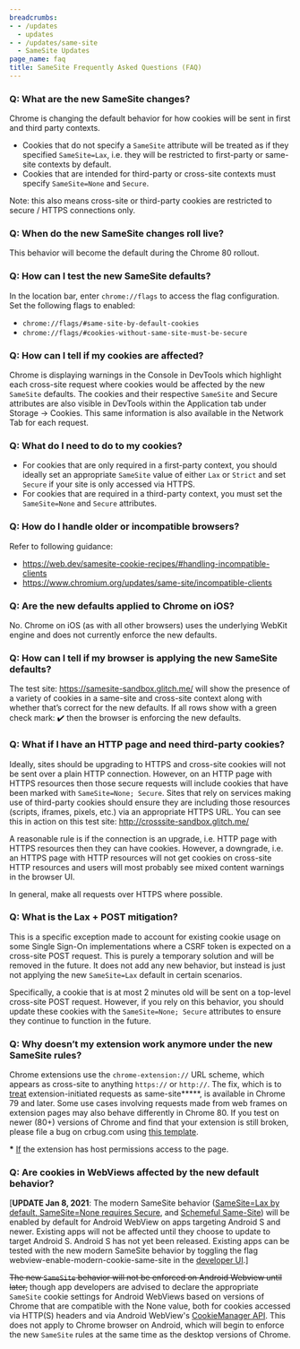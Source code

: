 ```yaml
---
breadcrumbs:
- - /updates
  - updates
- - /updates/same-site
  - SameSite Updates
page_name: faq
title: SameSite Frequently Asked Questions (FAQ)
---
```


### Q: What are the new SameSite changes?

Chrome is changing the default behavior for how cookies will be sent in first
and third party contexts.

*   Cookies that do not specify a `SameSite` attribute will be treated
            as if they specified `SameSite=Lax`, i.e. they will be restricted to
            first-party or same-site contexts by default.
*   Cookies that are intended for third-party or cross-site contexts
            must specify `SameSite=None` and `Secure`.

Note: this also means cross-site or third-party cookies are restricted to secure
/ HTTPS connections only.

### Q: When do the new SameSite changes roll live?

This behavior will become the default during the Chrome 80 rollout.

### Q: How can I test the new SameSite defaults?

In the location bar, enter `chrome://flags` to access the flag configuration.
Set the following flags to enabled:

*   `chrome://flags/#same-site-by-default-cookies`
*   `chrome://flags/#cookies-without-same-site-must-be-secure`

### Q: How can I tell if my cookies are affected?

Chrome is displaying warnings in the Console in DevTools which highlight each
cross-site request where cookies would be affected by the new `SameSite`
defaults. The cookies and their respective `SameSite` and Secure attributes are
also visible in DevTools within the Application tab under Storage → Cookies.
This same information is also available in the Network Tab for each request.

### Q: What do I need to do to my cookies?

*   For cookies that are only required in a first-party context, you
            should ideally set an appropriate `SameSite` value of either `Lax`
            or `Strict` and set `Secure` if your site is only accessed via
            HTTPS.
*   For cookies that are required in a third-party context, you must set
            the `SameSite=None` and `Secure` attributes.

### Q: How do I handle older or incompatible browsers?

Refer to following guidance:

*   <https://web.dev/samesite-cookie-recipes/#handling-incompatible-clients>
*   <https://www.chromium.org/updates/same-site/incompatible-clients>

### Q: Are the new defaults applied to Chrome on iOS?

No. Chrome on iOS (as with all other browsers) uses the underlying WebKit engine
and does not currently enforce the new defaults.

### Q: How can I tell if my browser is applying the new SameSite defaults?

The test site: <https://samesite-sandbox.glitch.me/> will show the presence of a
variety of cookies in a same-site and cross-site context along with whether
that’s correct for the new defaults. If all rows show with a green check mark:
✔️ then the browser is enforcing the new defaults.

### Q: What if I have an HTTP page and need third-party cookies?

Ideally, sites should be upgrading to HTTPS and cross-site cookies will not be
sent over a plain HTTP connection. However, on an HTTP page with HTTPS resources
then those secure requests will include cookies that have been marked with
`SameSite=None; Secure`.
Sites that rely on services making use of third-party cookies should ensure they
are including those resources (scripts, iframes, pixels, etc.) via an
appropriate HTTPS URL. You can see this in action on this test site:
<http://crosssite-sandbox.glitch.me/>

A reasonable rule is if the connection is an upgrade, i.e. HTTP page with HTTPS
resources then they can have cookies. However, a downgrade, i.e. an HTTPS page
with HTTP resources will not get cookies on cross-site HTTP resources and users
will most probably see mixed content warnings in the browser UI.

In general, make all requests over HTTPS where possible.

### Q: What is the Lax + POST mitigation?

This is a specific exception made to account for existing cookie usage on some
Single Sign-On implementations where a CSRF token is expected on a cross-site
POST request. This is purely a temporary solution and will be removed in the
future. It does not add any new behavior, but instead is just not applying the
new `SameSite=Lax` default in certain scenarios.

Specifically, a cookie that is at most 2 minutes old will be sent on a top-level
cross-site POST request. However, if you rely on this behavior, you should
update these cookies with the `SameSite=None; Secure` attributes to ensure they
continue to function in the future.

### Q: Why doesn’t my extension work anymore under the new SameSite rules?

Chrome extensions use the `chrome-extension://` URL scheme, which appears as
cross-site to anything `https://` or `http://`. The fix, which is to
[treat](https://cs.chromium.org/chromium/src/chrome/renderer/extensions/chrome_extensions_renderer_client.cc?l=327-328&rcl=93f8b74447f261ada0224ae54176fbecdf03a294)
extension-initiated requests as same-site**\***, is available in Chrome 79 and
later. Some use cases involving requests made from web frames on extension pages
may also behave differently in Chrome 80. If you test on newer (80+) versions of
Chrome and find that your extension is still broken, please file a bug on
crbug.com using [this template](https://bit.ly/2lJMd5c).

**\***
[If](https://cs.chromium.org/chromium/src/chrome/renderer/extensions/chrome_extensions_renderer_client.cc?l=86-90&rcl=9235d01ebbb6f18a74b0b99f7922175b4f11e68a)
the extension has host permissions access to the page.

### Q: Are cookies in WebViews affected by the new default behavior?

\[**UPDATE Jan 8, 2021**: The modern SameSite behavior ([SameSite=Lax by
default, SameSite=None requires
Secure](https://web.dev/samesite-cookies-explained/), and [Schemeful
Same-Site](https://web.dev/schemeful-samesite/)) will be enabled by default for
Android WebView on apps targeting Android S and newer. Existing apps will not be
affected until they choose to update to target Android S. Android S has not yet
been released. Existing apps can be tested with the new modern SameSite behavior
by toggling the flag webview-enable-modern-cookie-same-site in the [developer
UI](https://chromium.googlesource.com/chromium/src/+/HEAD/android_webview/docs/developer-ui.md#Flag-UI).\]

~~The new `SameSite` behavior will not be enforced on Android Webview until
later,~~ though app developers are advised to declare the appropriate `SameSite`
cookie settings for Android WebViews based on versions of Chrome that are
compatible with the None value, both for cookies accessed via HTTP(S) headers
and via Android WebView's [CookieManager
API](https://developer.android.com/reference/android/webkit/CookieManager). This
does not apply to Chrome browser on Android, which will begin to enforce the new
`SameSite` rules at the same time as the desktop versions of Chrome.